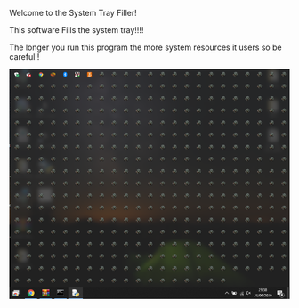 Welcome to the System Tray Filler!


This software Fills the system tray!!!!

The longer you run this program the more system resources it users so be careful!!


![](https://raw.githubusercontent.com/kai9987kai/kai9987kai.github.io/master/screenshot.PNG)
